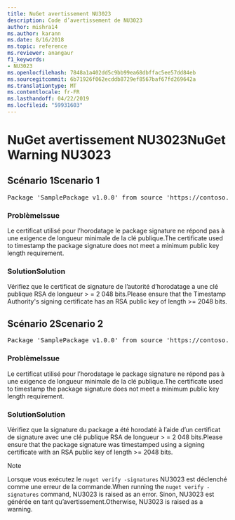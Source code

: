 ```yaml
---
title: NuGet avertissement NU3023
description: Code d’avertissement de NU3023
author: mishra14
ms.author: karann
ms.date: 8/16/2018
ms.topic: reference
ms.reviewer: anangaur
f1_keywords:
- NU3023
ms.openlocfilehash: 7848a1a402dd5c9bb99ea68dbffac5ee57dd84eb
ms.sourcegitcommit: 6b71926f062ecddb8729ef8567baf67fd269642a
ms.translationtype: MT
ms.contentlocale: fr-FR
ms.lasthandoff: 04/22/2019
ms.locfileid: "59931603"
---
```

# <a name="nuget-warning-nu3023"></a><span data-ttu-id="8b69c-103">NuGet avertissement NU3023</span><span class="sxs-lookup"><span data-stu-id="8b69c-103">NuGet Warning NU3023</span></span>

## <a name="scenario-1"></a><span data-ttu-id="8b69c-104">Scénario 1</span><span class="sxs-lookup"><span data-stu-id="8b69c-104">Scenario 1</span></span>

<pre>Package 'SamplePackage v1.0.0' from source 'https://contoso.com/index.json': The timestamp certificate does not meet a minimum public key length requirement.</pre>

### <a name="issue"></a><span data-ttu-id="8b69c-105">Problème</span><span class="sxs-lookup"><span data-stu-id="8b69c-105">Issue</span></span>

<span data-ttu-id="8b69c-106">Le certificat utilisé pour l’horodatage le package signature ne répond pas à une exigence de longueur minimale de la clé publique.</span><span class="sxs-lookup"><span data-stu-id="8b69c-106">The certificate used to timestamp the package signature does not meet a minimum public key length requirement.</span></span>


### <a name="solution"></a><span data-ttu-id="8b69c-107">Solution</span><span class="sxs-lookup"><span data-stu-id="8b69c-107">Solution</span></span>

<span data-ttu-id="8b69c-108">Vérifiez que le certificat de signature de l’autorité d’horodatage a une clé publique RSA de longueur > = 2 048 bits.</span><span class="sxs-lookup"><span data-stu-id="8b69c-108">Please ensure that the  Timestamp Authority's signing certificate has an RSA public key of length >= 2048 bits.</span></span>



## <a name="scenario-2"></a><span data-ttu-id="8b69c-109">Scénario 2</span><span class="sxs-lookup"><span data-stu-id="8b69c-109">Scenario 2</span></span>

<pre>Package 'SamplePackage v1.0.0' from source 'https://contoso.com/index.json': The primary signature's timestamp certificate does not meet a minimum public key length requirement.</pre>

### <a name="issue"></a><span data-ttu-id="8b69c-110">Problème</span><span class="sxs-lookup"><span data-stu-id="8b69c-110">Issue</span></span>

<span data-ttu-id="8b69c-111">Le certificat utilisé pour l’horodatage le package signature ne répond pas à une exigence de longueur minimale de la clé publique.</span><span class="sxs-lookup"><span data-stu-id="8b69c-111">The certificate used to timestamp the package signature does not meet a minimum public key length requirement.</span></span>


### <a name="solution"></a><span data-ttu-id="8b69c-112">Solution</span><span class="sxs-lookup"><span data-stu-id="8b69c-112">Solution</span></span>

<span data-ttu-id="8b69c-113">Vérifiez que la signature du package a été horodaté à l’aide d’un certificat de signature avec une clé publique RSA de longueur > = 2 048 bits.</span><span class="sxs-lookup"><span data-stu-id="8b69c-113">Please ensure that the package signature was timestamped using a signing certificate with an RSA public key of length >= 2048 bits.</span></span>


> [!Note]
> <span data-ttu-id="8b69c-114">Lorsque vous exécutez le `nuget verify -signatures` NU3023 est déclenché comme une erreur de la commande.</span><span class="sxs-lookup"><span data-stu-id="8b69c-114">When running the `nuget verify -signatures` command, NU3023 is raised as an error.</span></span> <span data-ttu-id="8b69c-115">Sinon, NU3023 est générée en tant qu’avertissement.</span><span class="sxs-lookup"><span data-stu-id="8b69c-115">Otherwise, NU3023 is raised as a warning.</span></span>